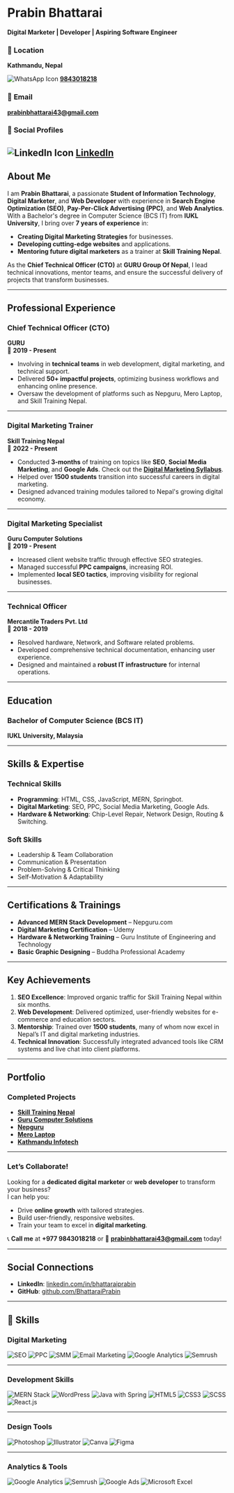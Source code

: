# **Prabin Bhattarai**  
**Digital Marketer | Developer | Aspiring Software Engineer**  
### 📍 **Location**  
**Kathmandu, Nepal**  

![WhatsApp Icon](https://img.shields.io/badge/WhatsApp-%232C8B34.svg?style=for-the-badge&logo=whatsapp&logoColor=white) **[9843018218](https://wa.me/9779843018218)**  

### 📧 **Email**  
**[prabinbhattarai43@gmail.com](mailto:prabinbhattarai43@gmail.com)**  

### 🔗 **Social Profiles**  
![LinkedIn Icon](https://img.shields.io/badge/LinkedIn-%230A66C2.svg?style=for-the-badge&logo=linkedin&logoColor=white) **[LinkedIn](https://www.linkedin.com/in/bhattaraiprabin/)**  
---

## **About Me**  
I am **Prabin Bhattarai**, a passionate **Student of Information Technology**, **Digital Marketer**, and **Web Developer** with experience in **Search Engine Optimization (SEO)**, **Pay-Per-Click Advertising (PPC)**, and **Web Analytics**. With a Bachelor's degree in Computer Science (BCS IT) from **IUKL University**, I bring over **7 years of experience** in:  
- **Creating Digital Marketing Strategies** for businesses.  
- **Developing cutting-edge websites** and applications.  
- **Mentoring future digital marketers** as a trainer at **Skill Training Nepal**.  

As the **Chief Technical Officer (CTO)** at **GURU Group Of Nepal**, I lead technical innovations, mentor teams, and ensure the successful delivery of projects that transform businesses.

---

## **Professional Experience**  

### **Chief Technical Officer (CTO)**  
**GURU**  
📆 **2019 - Present**  
- Involving in **technical teams** in web development, digital marketing, and technical support.  
- Delivered **50+ impactful projects**, optimizing business workflows and enhancing online presence.  
- Oversaw the development of platforms such as Nepguru, Mero Laptop, and Skill Training Nepal.  

---

### **Digital Marketing Trainer**  
**Skill Training Nepal**  
📆 **2022 - Present**  
- Conducted **3-months** of training on topics like **SEO**, **Social Media Marketing**, and **Google Ads**. Check out the **[Digital Marketing Syllabus](https://skilltrainingnepal.com/course/digital-marketing-training-in-nepal)**.
- Helped over **1500 students** transition into successful careers in digital marketing.  
- Designed advanced training modules tailored to Nepal's growing digital economy.  

---

### **Digital Marketing Specialist**  
**Guru Computer Solutions**  
📆 **2019 - Present**  
- Increased client website traffic  through effective SEO strategies.  
- Managed successful **PPC campaigns**, increasing ROI.  
- Implemented **local SEO tactics**, improving visibility for regional businesses.  

---

### **Technical Officer**  
**Mercantile Traders Pvt. Ltd**  
📆 **2018 - 2019**  
- Resolved hardware, Network, and Software related problems.
- Developed comprehensive technical documentation, enhancing user experience.  
- Designed and maintained a **robust IT infrastructure** for internal operations.  

---

## **Education**  

### **Bachelor of Computer Science (BCS IT)**  
**IUKL University, Malaysia**  

---

## **Skills & Expertise**  

### **Technical Skills**  
- **Programming**: HTML, CSS, JavaScript, MERN, Springbot. 
- **Digital Marketing**: SEO, PPC, Social Media Marketing, Google Ads.  
- **Hardware & Networking**: Chip-Level Repair, Network Design, Routing & Switching.  

### **Soft Skills**  
- Leadership & Team Collaboration  
- Communication & Presentation  
- Problem-Solving & Critical Thinking  
- Self-Motivation & Adaptability  

---

## **Certifications & Trainings**  
- **Advanced MERN Stack Development** – Nepguru.com  
- **Digital Marketing Certification** – Udemy  
- **Hardware & Networking Training** – Guru Institute of Engineering and Technology  
- **Basic Graphic Designing** – Buddha Professional Academy  

---

## **Key Achievements**  
1. **SEO Excellence**: Improved organic traffic for Skill Training Nepal within six months.  
2. **Web Development**: Delivered optimized, user-friendly websites for e-commerce and education sectors.  
3. **Mentorship**: Trained over **1500 students**, many of whom now excel in Nepal’s IT and digital marketing industries.  
4. **Technical Innovation**: Successfully integrated advanced tools like CRM systems and live chat into client platforms.  

---

## **Portfolio**  

### **Completed Projects**  
- **[Skill Training Nepal](https://skilltrainingnepal.com/)**  
- **[Guru Computer Solutions](https://gurucomputer.com.np/)**  
- **[Nepguru](https://nepguru.com/)**  
- **[Mero Laptop](https://merolaptop.com/)**  
- **[Kathmandu Infotech](https://www.kathmanduinfotech.com/)**  

---

### **Let’s Collaborate!**  
Looking for a **dedicated digital marketer** or **web developer** to transform your business?  
I can help you:  
- Drive **online growth** with tailored strategies.  
- Build user-friendly, responsive websites.  
- Train your team to excel in **digital marketing**.  

📞 **Call me** at **+977 9843018218** or 📧 **[prabinbhattarai43@gmail.com](mailto:prabinbhattarai43@gmail.com)** today!  

---

## **Social Connections**  
- **LinkedIn**: [linkedin.com/in/bhattaraiprabin](https://www.linkedin.com/in/bhattaraiprabin/)  
- **GitHub**: [github.com/BhattaraiPrabin](https://github.com/BhattaraiPrabin/)  

------
## 🚀 **Skills**

### **Digital Marketing**
![SEO](https://img.shields.io/badge/SEO-%23000000.svg?style=for-the-badge&logo=google&logoColor=white)
![PPC](https://img.shields.io/badge/PPC-%23E4405F.svg?style=for-the-badge&logo=google-ads&logoColor=white)
![SMM](https://img.shields.io/badge/SMM-%23349AEB.svg?style=for-the-badge&logo=twitter&logoColor=white)
![Email Marketing](https://img.shields.io/badge/Email_Marketing-%23D14836.svg?style=for-the-badge&logo=gmail&logoColor=white)
![Google Analytics](https://img.shields.io/badge/Google_Analytics-%23F4B400.svg?style=for-the-badge&logo=google-analytics&logoColor=black)
![Semrush](https://img.shields.io/badge/Semrush-%23FF6F00.svg?style=for-the-badge&logo=semrush&logoColor=white)

---

### **Development Skills**
![MERN Stack](https://img.shields.io/badge/MERN_Stack-%2347A248.svg?style=for-the-badge&logo=mongodb&logoColor=white)
![WordPress](https://img.shields.io/badge/WordPress-%2321759B.svg?style=for-the-badge&logo=wordpress&logoColor=white)
![Java with Spring](https://img.shields.io/badge/Java_with_Spring-%23007396.svg?style=for-the-badge&logo=java&logoColor=white)
![HTML5](https://img.shields.io/badge/HTML5-%23E34F26.svg?style=for-the-badge&logo=html5&logoColor=white)
![CSS3](https://img.shields.io/badge/CSS3-%231572B6.svg?style=for-the-badge&logo=css3&logoColor=white)
![SCSS](https://img.shields.io/badge/SCSS-%23CC6699.svg?style=for-the-badge&logo=sass&logoColor=white)
![React.js](https://img.shields.io/badge/React.js-%2361DAFB.svg?style=for-the-badge&logo=react&logoColor=black)

---

### **Design Tools**
![Photoshop](https://img.shields.io/badge/Photoshop-%2331A8FF.svg?style=for-the-badge&logo=adobe-photoshop&logoColor=black)
![Illustrator](https://img.shields.io/badge/Illustrator-%23FF9A00.svg?style=for-the-badge&logo=adobe-illustrator&logoColor=white)
![Canva](https://img.shields.io/badge/Canva-%2346C9F9.svg?style=for-the-badge&logo=canva&logoColor=white)
![Figma](https://img.shields.io/badge/Figma-%23F24E1E.svg?style=for-the-badge&logo=figma&logoColor=white)

---

### **Analytics & Tools**
![Google Analytics](https://img.shields.io/badge/Google_Analytics-%23F4B400.svg?style=for-the-badge&logo=google-analytics&logoColor=black)
![Semrush](https://img.shields.io/badge/Semrush-%23FF6F00.svg?style=for-the-badge&logo=semrush&logoColor=white)
![Google Ads](https://img.shields.io/badge/Google_Ads-%23EA4335.svg?style=for-the-badge&logo=google-ads&logoColor=white)
![Microsoft Excel](https://img.shields.io/badge/Microsoft_Excel-%231D6F42.svg?style=for-the-badge&logo=microsoft-excel&logoColor=white)
